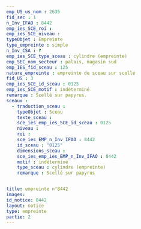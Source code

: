 ```yaml
---
emp_US_us_nom : 2635
fid_sec : 1
n_Inv_IFAO : 8442
emp_ies_SCE_roi : 
emp_ies_SCE_niveau : 
typeObjet : Empreinte
type_empreinte : simple
n_Inv_CSA : ?
emp_ies_SCE_type_sceau : cylindre (empreinte)
emp_SEC_nom_secteur : palais, magasin sud
emp_IES_fid_sceau : 125
nature_empreinte : empreinte de sceau sur scellé
fid_US : 3
emp_ies_SCE_id_sceau : 0125
emp_ies_SCE_motif : indéterminé
remarque : Scellé sur papyrus.
sceaux :
  - traduction_sceau : 
    typeObjet : Sceau
    texte_sceau : 
    sce_ies_emp_ies_SCE_id_sceau : 0125
    niveau : 
    roi : 
    sce_ies_EMP_n_Inv_IFAO : 8442
    id_sceau : "0125"
    dimensions_sceau : 
    sce_ies_emp_ies_EMP_n_Inv_IFAO : 8442
    motif : indéterminé
    type_sceau : cylindre (empreinte)
    remarque : Scellé sur papyrus


title: empreinte n°8442
images: 
id_notice: 8442
layout: notice
type: empreinte
partie: 2
---
```

